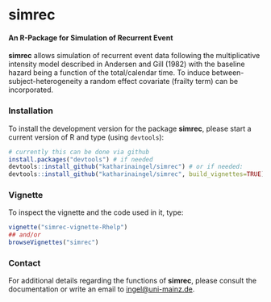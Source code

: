 simrec
======

#### An R-Package for Simulation of Recurrent Event
**simrec** allows simulation of recurrent event data following the multiplicative intensity model described in
Andersen and Gill (1982) with the baseline hazard being a function of the total/calendar time. To induce 
between-subject-heterogeneity a random effect covariate (frailty term) can be incorporated.

### Installation
To install the development version for the package **simrec**, please start a current version of R and type (using `devtools`):

```r 
# currently this can be done via github
install.packages("devtools") # if needed
devtools::install_github("katharinaingel/simrec") # or if needed:
devtools::install_github("katharinaingel/simrec", build_vignettes=TRUE)
```

### Vignette
To inspect the vignette and the code used in it, type:

```r
vignette("simrec-vignette-Rhelp")
## and/or
browseVignettes("simrec")
```

### Contact
For additional details regarding the functions of **simrec**, please consult the documentation or write an email to ingel@uni-mainz.de. 
